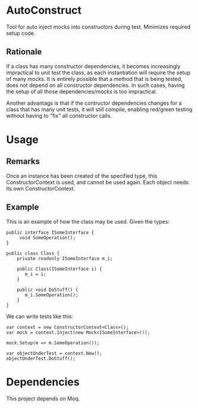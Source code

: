 # AutoConstruct
Tool for auto inject mocks into constructors during test. Minimizes required setup code.

## Rationale

If a class has many constructor dependencies, it becomes increasingly impractical to
unit test the class, as each instantiation will require the setup of many mocks.
It is entirely possible that a method that is being tested, does not depend on all constructor
dependencies. In such cases, having the setup of all those dependencies/mocks is too impractical.

Another advantags is that if the contructor dependencies changes for a class that has many unit tests,
it will still compile, enabling red/green testing without having to "fix" all constructor calls.

# Usage
## Remarks
Once an instance has been created of the specified type, this ConstructorContext is used, and cannot be used again. Each object needs its own ConstructorContext.
    
## Example
This is an example of how the class may be used. Given the types:

    public interface ISomeInterface {
         void SomeOperation();
    }
    
    public class Class {
        private readonly ISomeInterface m_i;
    
        public Class(ISomeInterface i) {
           m_i = i;
        }
    
        public void DoStuff() {
           m_i.SomeOperation();
        }
    } 

We can write tests like this:

    var context = new ConstructorContext<Class>();
    var mock = context.Inject(new Mock<ISomeInterface>());
    
    mock.Setup(m => m.SomeOperation());
    
    var objectUnderTest = context.New();
    objectUnderTest.DoStuff();

# Dependencies
This project depends on Moq.